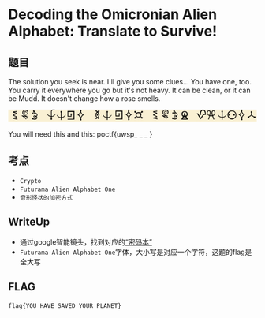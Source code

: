# Decoding the Omicronian Alien Alphabet: Translate to Survive!

## 题目

The solution you seek is near. I'll give you some clues... You have one, too. You carry it everywhere you go but it's not heavy. It can be clean, or it can be Mudd. It doesn't change how a rose smells. 

![](images/alien_message.jpg)

You will need this and this: poctf{uwsp_ _ _ }


## 考点

- `Crypto`
- `Futurama Alien Alphabet One`
- `奇形怪状的加密方式`


## WriteUp

- 通过google智能镜头，找到对应的[“密码本”](https://zh.fonts2u.com/futurama-alien-alphabet-one.%E5%AD%97%E4%BD%93)
- `Futurama Alien Alphabet One`字体，大小写是对应一个字符，这题的flag是全大写

## FLAG

```plain
flag{YOU HAVE SAVED YOUR PLANET}
```
